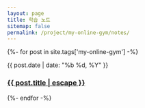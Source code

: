 ```yaml
---
layout: page
title: 학습 노트
sitemap: false
permalink: /project/my-online-gym/notes/
---
```


{%- for post in site.tags['my-online-gym'] -%}
<article class="post-item" id="results-container">
    <span class="post-item-date">{{ post.date | date: "%b %d, %Y" }}</span>
    <h3 class="post-item-title">
    <a href="{{ post.url }}">{{ post.title | escape }}</a>
    </h3> 
</article>
{%- endfor -%}